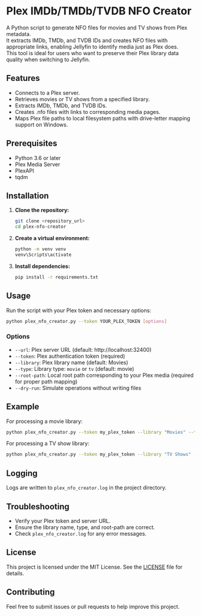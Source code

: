 # Plex IMDb/TMDb/TVDB NFO Creator

A Python script to generate NFO files for movies and TV shows from Plex metadata.  
It extracts IMDb, TMDb, and TVDB IDs and creates NFO files with appropriate links, enabling Jellyfin to identify media just as Plex does.  
This tool is ideal for users who want to preserve their Plex library data quality when switching to Jellyfin.

## Features

- Connects to a Plex server.
- Retrieves movies or TV shows from a specified library.
- Extracts IMDb, TMDb, and TVDB IDs.
- Creates .nfo files with links to corresponding media pages.
- Maps Plex file paths to local filesystem paths with drive-letter mapping support on Windows.

## Prerequisites

- Python 3.6 or later
- Plex Media Server
- PlexAPI
- tqdm

## Installation

1. **Clone the repository:**

   ```bash
   git clone <repository_url>
   cd plex-nfo-creator
   ```

2. **Create a virtual environment:**

   ```bash
   python -m venv venv
   venv\Scripts\activate
   ```

3. **Install dependencies:**

   ```bash
   pip install -r requirements.txt
   ```

## Usage

Run the script with your Plex token and necessary options:

```bash
python plex_nfo_creator.py --token YOUR_PLEX_TOKEN [options]
```

### Options

- `--url`: Plex server URL (default: http://localhost:32400)
- `--token`: Plex authentication token (required)
- `--library`: Plex library name (default: Movies)
- `--type`: Library type: `movie` or `tv` (default: movie)
- `--root-path`: Local root path corresponding to your Plex media (required for proper path mapping)
- `--dry-run`: Simulate operations without writing files

## Example

For processing a movie library:

```bash
python plex_nfo_creator.py --token my_plex_token --library "Movies" --type movie --root-path "D:\Media\Movies"
```

For processing a TV show library:

```bash
python plex_nfo_creator.py --token my_plex_token --library "TV Shows" --type tv --root-path "D:\Media\TV Shows"
```

## Logging

Logs are written to `plex_nfo_creator.log` in the project directory.

## Troubleshooting

- Verify your Plex token and server URL.
- Ensure the library name, type, and root-path are correct.
- Check `plex_nfo_creator.log` for any error messages.

## License

This project is licensed under the MIT License. See the [LICENSE](./LICENSE) file for details.

## Contributing

Feel free to submit issues or pull requests to help improve this project.
